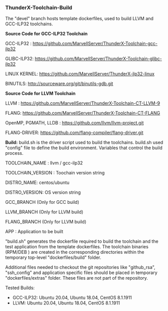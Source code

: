 ### ThunderX-Toolchain-Build

The "devel" branch hosts template dockerfiles, used to build LLVM and GCC-ILP32 toolchains.


**Source Code for GCC-ILP32 Toolchain**

GCC-ILP32 : https://github.com/MarvellServer/ThunderX-Toolchain-gcc-ilp32

GLIBC-ILP32: https://github.com/MarvellServer/ThunderX-Toolchain-glibc-ilp32

LINUX KERNEL: https://github.com/MarvellServer/ThunderX-ilp32-linux

BINUTILS: http://sourceware.org/git/binutils-gdb.git

**Source Code for LLVM Toolchain**

LLVM : https://github.com/MarvellServer/ThunderX-Toolchain-CT-LLVM-9

FLANG: https://github.com/MarvellServer/ThunderX-Toolchain-CT-FLANG

OpenMP, PGMATH, LLDB : https://github.com/llvm/llvm-project.git

FLANG-DRIVER: https://github.com/flang-compiler/flang-driver.git

**Build:**
build.sh is the driver script used to build the toolchains. build.sh used "config" file to define the build environment. Variables that control the build process.

TOOLCHAIN_NAME : llvm / gcc-ilp32

TOOLCHAIN_VERSION : Toochain version string

DISTRO_NAME: centos/ubuntu

DISTRO_VERSION: OS version string

GCC_BRANCH (Only for GCC build)

LLVM_BRANCH (Only for LLVM build)

FLANG_BRANCH (Only for LLVM build)

APP : Application to be built

"build.sh" generates the dockerfile required to build the toolchain  and the test application from the template dockerfiles. The toolchain binaries (RPM/DEB ) are created in the corresponding directories within the temporary top-level "dockerfiles/build" folder.

Additional files needed to checkout the git repositories like "github_rsa", "ssh_config" and application specific files should be placed in temporary "dockerfiles/extras" folder. These files are not part of the repository.

Tested Builds:

 - GCC-ILP32: Ubuntu 20.04, Ubuntu 18.04, CentOS 8.1.1911
 - LLVM: Ubuntu 20.04, Ubuntu 18.04, CentOS 8.1.1911
